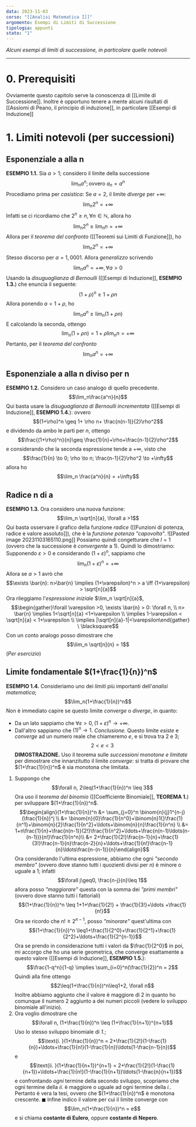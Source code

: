 ```yaml
---
data: 2023-11-03
corso: "[[Analisi Matematica I]]"
argomento: Esempi di Limiti di Successione
tipologia: appunti
stato: "1"
---
```

*Alcuni esempi di limiti di successione, in particolare quelle notevoli*
- - -
# 0. Prerequisiti
Ovviamente questo capitolo serve la conoscenza di [[Limite di Successione]]. 
Inoltre è opportuno tenere a mente alcuni risultati di [[Assiomi di Peano, il principio di induzione]], in particolare [[Esempi di Induzione]]
# 1. Limiti notevoli (per successioni)
## Esponenziale a alla n
**ESEMPIO 1.1.** Sia $a > 1$; considero il limite della successione $$\lim_n a^n; \text{ovvero }a_n = a^n$$
Procediamo prima per *casistica*:
Se $a=2$, il limite *diverge* per $+\infty$: $$\lim_n 2^n = +\infty$$Infatti se ci ricordiamo che $2^n \geq n, \forall n \in \mathbb{N}$, allora ho $$\lim_n 2^n \geq \lim_n n = +\infty$$Allora per il *teorema del confronto* ([[Teoremi sui Limiti di Funzione]]), ho $$\lim_n 2^n = +\infty$$
Stesso discorso per $a=1,0001$.
Allora *generalizzo* scrivendo $$\lim_n a^n = +\infty, \forall a>0$$
Usando la *disuguaglianza di Bernoulli* ([[Esempi di Induzione]], **ESEMPIO 1.3.**) che enuncia il seguente: $$(1+\rho)^n\geq 1+\rho n$$Allora ponendo $a= 1+\rho$, ho $$\lim_{n}a^n \geq \lim_{n}(1+\rho n)$$E calcolando la seconda, ottengo $$\lim_n(1+\rho n) = 1+\rho\lim_{n}n = +\infty$$
Pertanto, per il *teorema del confronto* $$\lim_{n} a^n = +\infty$$
## Esponenziale a alla n diviso per n
**ESEMPIO 1.2.** Considero un caso analogo di quello precedente. $$\lim_n\frac{a^n}{n}$$Qui basta usare la *disuguaglianza di Bernoulli incrementata* ([[Esempi di Induzione]], **ESEMPIO 1.4.**): ovvero $$(1+\rho)^n \geq 1+ \rho n+ \frac{n(n-1)}{2}\rho^2$$e dividendo da ambo le parti per $n$, ottengo $$\frac{(1+\rho)^n}{n}\geq \frac{1}{n}+\rho+\frac{n-1}{2}\rho^2$$e considerando che la seconda espressione tende a $+\infty$, visto che $$\frac{1}{n} \to 0; \rho \to n; \frac{n-1}{2}\rho^2 \to +\infty$$allora ho $$\lim_n \frac{a^n}{n} = +\infty$$
## Radice n di a
**ESEMPIO 1.3.** Ora considero una nuova funzione: $$\lim_n \sqrt[n]{a}, \forall a >1$$
Qui basta osservare il grafico della funzione *radice* ([[Funzioni di potenza, radice e valore assoluto]]), che è la *funzione potenza* *"capovolta"*. 
![[Pasted image 20231103165110.png]]
Possiamo quindi congetturare che $l = 1$ (ovvero che la successione è *convergente* a $1$).
Quindi lo dimostriamo:
Supponendo $\varepsilon >0$ e considerando $(1+\varepsilon)^n$, sappiamo che $$\lim_n(1+\varepsilon)^n = +\infty$$Allora se $a>1$ avrò che $$\exists \bar{n}: n>\bar{n} \implies (1+\varepsilon)^n > a \iff (1+\varepsilon) > \sqrt[n]{a}$$Ora rileggiamo l'*espressione iniziale* $\lim_n \sqrt[n]{a}$, $$\begin{gather}\forall \varepsilon >0, \exists \bar{n} > 0: \forall n, \\ n> \bar{n} \implies 1<\sqrt[n]{a} <1+\varepsilon \\ \implies 1-\varepsilon < \sqrt[n]{a} < 1+\varepsilon \\ \implies |\sqrt[n]{a}-1|<\varepsilon\end{gather} \ \blacksquare$$
Con un conto analogo posso dimostrare che $$\lim_n \sqrt[n]{n} = 1$$(*Per esercizio*)

## Limite fondamentale $(1+\frac{1}{n})^n$
**ESEMPIO 1.4.** Consideriamo uno dei *limiti* più importanti dell'*analisi matematica*; $$\lim_n(1+\frac{1}{n})^n$$Non è immediato capire se questo limite *converge* o *diverge*, in quanto:
- Da un lato sappiamo che $\forall \varepsilon >0, (1+\varepsilon)^n \to +\infty$.
- Dall'altro sappiamo che $(1)^n \to 1$.
*Conclusione.* Questo limite *esiste* e *converge* ad un numero reale che chiameremo $e$, e si trova tra $2$ e $3$; $$2 < e < 3$$
**DIMOSTRAZIONE.** Uso il teorema sulle *successioni monotone e limitate* per dimostrare che innanzitutto il limite *converge*: si tratta di provare che $(1+\frac{1}{n})^n$ è sia monotona che limitata.
1. Suppongo che $$\forall n, 2\leq(1+\frac{1}{n})^n \leq 3$$
   Ora uso il *teorema del binomio* ([[Coefficiente Binomiale]], **TEOREMA 1.**) per sviluppare $(1+\frac{1}{n})^n$. $$\begin{align}(1+\frac{1}{n})^n &= \sum_{j=0}^n \binom{n}{j}1^{n-j}(\frac{1}{n})^j \\ &= \binom{n}{0}\frac{1}{n^0}+\binom{n}1{}\frac{1}{n^1}+\binom{n}{2}\frac{1}{n^2}+\ldots+\binom{n}{n}\frac{1}{n^n} \\ &= 1+n\frac{1}{n}+\frac{n(n-1)}{2!}\frac{1}{n^2}+\ldots+\frac{n(n-1)\ldots(n-(n-1))}{n!}\frac{1}{n^n}\\ &= 2+\frac{1}{2!}\frac{n-1}{n}+\frac{1}{3!}\frac{n-1}{n}\frac{n-2}{n}+\ldots+\frac{1}{n!}\frac{n-1}{n}\ldots\frac{n-(n-1)}{n}\end{align}$$Ora considerando l'ultima espressione, abbiamo che ogni *"secondo membro"* (ovvero dove stanno tutti i quozienti divisi per $n$) è minore o uguale a $1$; infatti $$\forall j\geq0, \frac{n-j}{n}\leq 1$$allora posso *"maggiorare"* questa con la somma dei *"primi membri"* (ovvero dove stanno tutti i fattoriali) $$(1+\frac{1}{n})^n \leq 1+1+\frac{1}{2!} + \frac{1}{3!}+\ldots +\frac{1}{n!}$$Ora se ricordo che $n! \geq 2^{n-1}$, posso *"minorare"* quest'ultima con $$(1+\frac{1}{n})^n \leq1+\frac{1}{2^0}+\frac{1}{2^1}+\frac{1}{2^2}+\ldots+\frac{1}{2^{n-1}}$$Ora se prendo in considerazione tutti i valori da $\frac{1}{2^0}$ in poi, mi accorgo che ho una serie geometrica, che converge esattamente a questo valore ([[Esempi di Induzione]], **ESEMPIO 1.5.**): $$\frac{1-q^n}{1-q} \implies \sum_{i=0}^n(\frac{1}{2})^n = 2$$Quindi alla fine ottengo $$2\leq(1+\frac{1}{n})^n\leq1+2, \forall n$$Inoltre abbiamo aggiunto che il valore è maggiore di $2$ in quanto ho comunque il numero $2$ aggiunto a dei numeri piccoli (vedere lo sviluppo binomiale all'inizio).
2. Ora voglio dimostrare che $$\forall n, (1+\frac{1}{n})^n \leq (1+\frac{1}{n+1})^{n+1}$$
   Uso lo stesso sviluppo binomiale di *1.*; $$\text{i. }(1+\frac{1}{n})^n = 2+\frac{1}{2!}(1-\frac{1}{n})+\ldots+\frac{1}{n!}(1-\frac{1}{n})\ldots(1-\frac{n-1}{n})$$e $$\text{ii. }(1+\frac{1}{n+1})^{n+1} = 2+\frac{1}{2!}(1-\frac{1}{n+1})+\ldots+\frac{1}{n!}(1-\frac{1}{n+1})\ldots(1-\frac{n}{n+1})$$e confrontando *ogni* termine della secondo sviluppo, scopriamo che ogni termine della *ii.* è maggiore o uguale ad ogni termine della *i.*. Pertanto è vera la tesi, ovvero che $(1+\frac{1}{n})^n$ è monotona crescente. $\blacksquare$
Infine indico il valore per cui il limite converge con $$\lim_n(1+\frac{1}{n})^n = e$$e si chiama **costante di Eulero**, oppure **costante di Nepero**.